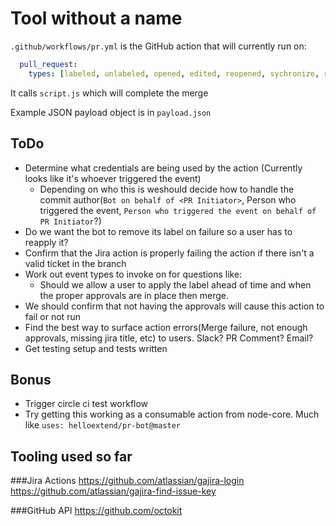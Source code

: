 # Tool without a name 

`.github/workflows/pr.yml` is the GitHub action that will currently run on:

```yaml
  pull_request:
    types: [labeled, unlabeled, opened, edited, reopened, sychronize, ready_for_review]
```

It calls `script.js` which will complete the merge

Example JSON payload object is in `payload.json`

## ToDo
- Determine what credentials are being used by the action (Currently looks like it's whoever triggered the event) 
  - Depending on who this is weshould decide how to handle the commit author(`Bot on behalf of <PR Initiator>`, Person who triggered the event, `Person who triggered the event on behalf of PR Initiator`?)
- Do we want the bot to remove its label on failure so a user has to reapply it?
- Confirm that the Jira action is properly failing the action if there isn't a valid ticket in the branch 
- Work out event types to invoke on for questions like:
  - Should we allow a user to apply the label ahead of time and when the proper approvals are in place then merge.
- We should confirm that not having the approvals will cause this action to fail or not run
- Find the best way to surface action errors(Merge failure, not enough approvals, missing jira title, etc) to users. Slack? PR Comment? Email?
- Get testing setup and tests written
    
## Bonus
- Trigger circle ci test workflow
- Try getting this working as a consumable action from node-core. Much like `uses: helloextend/pr-bot@master`

## Tooling used so far

###Jira Actions
https://github.com/atlassian/gajira-login
https://github.com/atlassian/gajira-find-issue-key

###GitHub API
https://github.com/octokit
